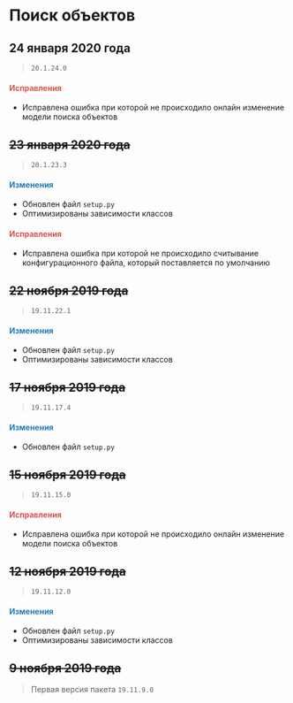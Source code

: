 # Поиск объектов

## 24 января 2020 года

> `20.1.24.0`

<h4><span style="color:#DB534F;">Исправления</span></h4>

- Исправлена ошибка при которой не происходило онлайн изменение модели поиска объектов

## ~~23 января 2020 года~~

> `20.1.23.3`

<h4><span style="color:#247CB4;">Изменения</span></h4>

- Обновлен файл `setup.py`
- Оптимизированы зависимости классов

<h4><span style="color:#DB534F;">Исправления</span></h4>

- Исправлена ошибка при которой не происходило считывание конфигурационного файла, который поставляется по умолчанию

## ~~22 ноября 2019 года~~

> `19.11.22.1`

<h4><span style="color:#247CB4;">Изменения</span></h4>

- Обновлен файл `setup.py`
- Оптимизированы зависимости классов

## ~~17 ноября 2019 года~~

> `19.11.17.4`

<h4><span style="color:#247CB4;">Изменения</span></h4>

- Обновлен файл `setup.py`

## ~~15 ноября 2019 года~~

> `19.11.15.0`

<h4><span style="color:#DB534F;">Исправления</span></h4>

- Исправлена ошибка при которой не происходило онлайн изменение модели поиска объектов

## ~~12 ноября 2019 года~~

> `19.11.12.0`

<h4><span style="color:#247CB4;">Изменения</span></h4>

- Обновлен файл `setup.py`
- Оптимизированы зависимости классов

## ~~9 ноября 2019 года~~

> Первая версия пакета `19.11.9.0`

